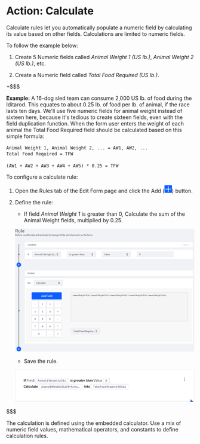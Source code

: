 # Action: Calculate

Calculate rules let you automatically populate a numeric field by calculating
its value based on other fields. Calculations are limited to numeric fields.

To follow the example below:

1.  Create 5 Numeric fields called *Animal Weight 1 (US lb.)*, *Animal Weight 2
    (US lb.)*, etc.

2.  Create a Numeric field called *Total Food Required (US lb.)*.

+$$$

**Example:** A 16-dog sled team can consume 2,000 US lb. of food during the
Iditarod. This equates to about 0.25 lb. of food per lb. of animal, if the race
lasts ten days. We'll use five numeric fields for animal weight instead of
sixteen here, because it's tedious to create sixteen fields, even with the field
duplication function. When the form user enters the weight of each animal the
Total Food Required field should be calculated based on this simple formula:

    Animal Weight 1, Animal Weight 2, ... = AW1, AW2, ...
    Total Food Required = TFW

    (AW1 + AW2 + AW3 + AW4 + AW5) * 0.25 = TFW

To configure a calculate rule:

1. Open the Rules tab of the Edit Form page and click the Add
   (![Add](../../../images/icon-add.png)) button.

2. Define the rule:
    - If field *Animal Weight 1* is greater than 0, Calculate the sum of the
        Animal Weight fields, multiplied by 0.25.

    ![Figure x: Build calculate actions with a handy calculator.](../../../images/forms-calculate-rule.png)

    - Save the rule.

    ![Figure x: Once a rule is saved, it is displayed so that you can easily understand what it does.](../../../images/forms-calculate-rule2.png)

$$$

The calculation is defined using the embedded calculator. Use a mix of numeric
field values, mathematical operators, and constants to define calculation
rules.
